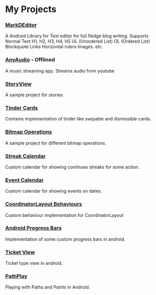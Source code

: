 # My Projects

### [MarkDEditor](https://github.com/bxute/MarkDEditor)

A Android Library for Text editor for full fledge blog writing. Supports Normal Text
H1, H2, H3, H4, H5
UL (Unordered List)
OL (Ordered List)
Blockquote
Links
Horizontal rulers
Images. etc.

### [AnyAudio](https://github.com/bxute/AnyAudio) - Offlined
A music streaming app. Streams audio from youtube

### [StoryView](https://github.com/bxute/StoryView)
A sample project for stories.

### [Tinder Cards](https://github.com/bxute/TinderCards)
Contains implementation of tinder like swipable and dismissible cards.

### [Bitmap Operations](https://github.com/bxute/BitmapWorld)
A sample project for different bitmap operations.

### [Streak Calendar](https://github.com/bxute/DateLessCalendar)
Custom calendar for showing continues streaks for some action.

### [Event Calendar](https://github.com/bxute/CleanCalendar)
Custom calendar for showing events on dates.

### [CoordinatorLayout Behaviours](https://github.com/bxute/ParallaxBehaviour)
Custom behaviour implementation for CoordinatorLayout

### [Android Progress Bars](https://github.com/bxute/Custom-ProgressViews)
Implementation of some custom progress bars in android.

### [Ticket View](https://github.com/bxute/TicketView)
Ticket type view in android.

### [PathPlay](https://github.com/bxute/PathPlay)
Playing with Paths and Paints in Android.
